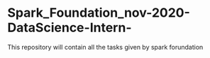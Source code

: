 # Spark_Foundation_nov-2020-DataScience-Intern-
This repository will contain all the tasks given by spark forundation
